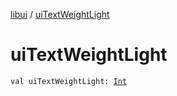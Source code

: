 [libui](index.md) / [uiTextWeightLight](./ui-text-weight-light.md)

# uiTextWeightLight

`val uiTextWeightLight: `[`Int`](https://kotlinlang.org/api/latest/jvm/stdlib/kotlin/-int/index.html)